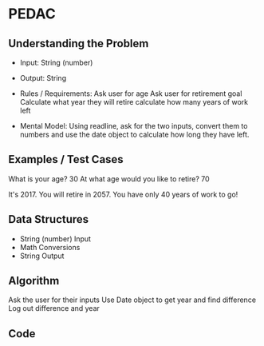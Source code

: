 # PEDAC

## Understanding the Problem

- Input:
  String (number)
- Output:
  String

- Rules / Requirements:
  Ask user for age
  Ask user for retirement goal
  Calculate what year they will retire
  calculate how many years of work left

- Mental Model:
  Using readline, ask for the two inputs, convert them to numbers and use the date object to calculate how long they have left.

## Examples / Test Cases

What is your age? 30
At what age would you like to retire? 70

It's 2017. You will retire in 2057.
You have only 40 years of work to go!

## Data Structures

- String (number)
  Input
- Math
  Conversions
- String
  Output

## Algorithm

Ask the user for their inputs
Use Date object to get year and find difference
Log out difference and year

## Code
